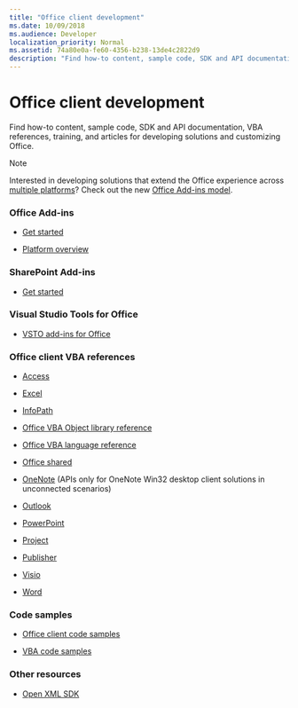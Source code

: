 ```yaml
---
title: "Office client development"
ms.date: 10/09/2018
ms.audience: Developer
localization_priority: Normal
ms.assetid: 74a80e0a-fe60-4356-b238-13de4c2822d9
description: "Find how-to content, sample code, SDK and API documentation, VBA references, training, and articles for developing solutions and customizing Office."
---
```


# Office client development

Find how-to content, sample code, SDK and API documentation, VBA references, training, and articles for developing solutions and customizing Office.
  
> [!NOTE]
> Interested in developing solutions that extend the Office experience across [multiple platforms](https://docs.microsoft.com/office/dev/add-ins/overview/office-add-in-availability)? Check out the new [Office Add-ins model](https://docs.microsoft.com/office/dev/add-ins/overview/office-add-ins). 

  
### Office Add-ins
  
- [Get started](https://docs.microsoft.com/office/dev/add-ins/)
  
- [Platform overview](https://docs.microsoft.com/office/dev/add-ins/overview/office-add-ins)
  
### SharePoint Add-ins
  
- [Get started](https://docs.microsoft.com/sharepoint/dev/sp-add-ins/sharepoint-add-ins)
  
### Visual Studio Tools for Office
  
- [VSTO add-ins for Office](https://docs.microsoft.com/visualstudio/vsto/create-vsto-add-ins-for-office-by-using-visual-studio?view=vs-2017)
  
### Office client VBA references
  
- [Access](../access/access-home.md)
  
- [Excel](../excel/excel-home.md)
  
- [InfoPath](../infopath/infopath-home.md)
  
- [Office VBA Object library reference](https://docs.microsoft.com/office/vba/api/overview/library-reference)
  
- [Office VBA language reference](https://docs.microsoft.com/office/vba/api/overview/language-reference)
  
- [Office shared](../shared/office-shared.md)
  
- [OneNote](../onenote/onenote-home.md) (APIs only for OneNote Win32 desktop client solutions in unconnected scenarios) 
  
- [Outlook](../outlook/outlook-home.md)
  
- [PowerPoint](powerpoint-home.md)
  
- [Project](../project/project-home.md)
  
- [Publisher](publisher-home.md)
  
- [Visio](../visio/visio-home.md)
  
- [Word](../word/word-home.md)
  
### Code samples
  
- [Office client code samples](https://developer.microsoft.com/office/gallery/?filterBy=Samples)
  
- [VBA code samples](https://code.msdn.microsoft.com/office/site/search?query=VBA&f%5B0%5D.Value=VBA&f%5B0%5D.Type=SearchText&ac=4)
  
### Other resources
  
- [Open XML SDK](https://docs.microsoft.com/office/open-xml/open-xml-sdk)
  

